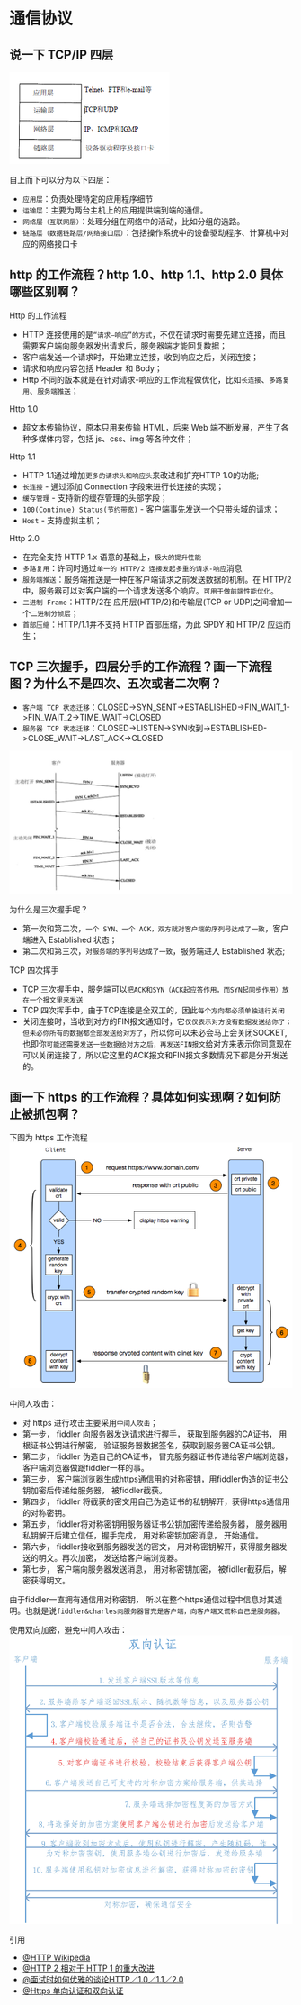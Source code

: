 # 通信协议
## 说一下 TCP/IP 四层

![TCP/IP 四层模型](./tcp-ip-4-layer.png)

自上而下可以分为以下四层：

* `应用层`：负责处理特定的应用程序细节
* `运输层`：主要为两台主机上的应用提供端到端的通信。
* `网络层（互联网层）`：处理分组在网络中的活动，比如分组的选路。
* `链路层（数据链路层/网络接口层）`：包括操作系统中的设备驱动程序、计算机中对应的网络接口卡

## http 的工作流程？http 1.0、http 1.1、http 2.0 具体哪些区别啊？

Http 的工作流程
* HTTP 连接使用的是`“请求—响应”的方式`，不仅在请求时需要先建立连接，而且需要客户端向服务器发出请求后，服务器端才能回复数据；
* 客户端发送一个请求时，开始建立连接，收到响应之后，关闭连接；
* 请求和响应内容包括 Header 和 Body；
* Http 不同的版本就是在针对请求-响应的工作流程做优化，比如`长连接`、`多路复用`、`服务端推送`；

Http 1.0 
* 超文本传输协议，原本只用来传输 HTML，后来 Web 端不断发展，产生了各种多媒体内容，包括 js、css、img 等各种文件；

Http 1.1
* HTTP 1.1通过增加`更多的请求头和响应头`来改进和扩充HTTP 1.0的功能;
* `长连接` - 通过添加 Connection 字段来进行长连接的实现；
* `缓存管理` - 支持新的缓存管理的头部字段；
* `100(Continue) Status(节约带宽)` - 客户端事先发送一个只带头域的请求；
* `Host` - 支持虚拟主机；

Http 2.0
* 在完全支持 HTTP 1.x 语意的基础上，`极大的提升性能`
* `多路复用`：许同时通过`单一的 HTTP/2 连接发起多重的请求-响应`消息
* `服务端推送`：服务端推送是一种在客户端请求之前发送数据的机制。在 HTTP/2 中，服务器可以对客户端的一个请求发送多个响应。`可用于做前端性能优化`。
* `二进制 Frame`：HTTP/2在 应用层(HTTP/2)和传输层(TCP or UDP)之间增加一个`二进制分帧层`；
* `首部压缩`：HTTP/1.1并不支持 HTTP 首部压缩，为此 SPDY 和 HTTP/2 应运而生；

## TCP 三次握手，四层分手的工作流程？画一下流程图？为什么不是四次、五次或者二次啊？
* `客户端 TCP 状态迁移`：CLOSED->SYN_SENT->ESTABLISHED->FIN_WAIT_1->FIN_WAIT_2->TIME_WAIT->CLOSED
* `服务器 TCP 状态迁移`：CLOSED->LISTEN->SYN收到->ESTABLISHED->CLOSE_WAIT->LAST_ACK->CLOSED

![TCP握手](./tcp-conn.jpeg)

为什么是三次握手呢？
* 第一次和第二次，`一个 SYN、一个 ACK，双方就对客户端的序列号达成了一致`，客户端进入 Established 状态；
* 第二次和第三次，`对服务端的序列号达成了一致`，服务端进入 Established 状态;

TCP 四次挥手
* TCP 三次握手中，服务端可以`把ACK和SYN（ACK起应答作用，而SYN起同步作用）放在一个报文里来发送`
* TCP 四次挥手中，由于TCP连接是全双工的，因此`每个方向都必须单独进行关闭`
* 关闭连接时，当收到对方的FIN报文通知时，它`仅仅表示对方没有数据发送给你了；但未必你所有的数据都全部发送给对方了`，所以你可以未必会马上会关闭SOCKET,也即你`可能还需要发送一些数据给对方之后，再发送FIN报文`给对方来表示你同意现在可以关闭连接了，所以它这里的ACK报文和FIN报文多数情况下都是分开发送的。

## 画一下 https 的工作流程？具体如何实现啊？如何防止被抓包啊？
下图为 https 工作流程
![HTTPS 工作流程](./https.png)

中间人攻击：

* 对 https 进行攻击主要采用`中间人攻击`；
* 第一步， fiddler 向服务器发送请求进行握手， 获取到服务器的CA证书， 用根证书公钥进行解密， 验证服务器数据签名，获取到服务器CA证书公钥。 
* 第二步， fiddler 伪造自己的CA证书， 冒充服务器证书传递给客户端浏览器，客户端浏览器做跟fiddler一样的事。 
* 第三步， 客户端浏览器生成https通信用的对称密钥，用fiddler伪造的证书公钥加密后传递给服务器， 被fiddler截获。 
* 第四步， fiddler 将截获的密文用自己伪造证书的私钥解开，获得https通信用的对称密钥。 
* 第五步， fiddler将对称密钥用服务器证书公钥加密传递给服务器， 服务器用私钥解开后建立信任，握手完成， 用对称密钥加密消息， 开始通信。 
* 第六步， fiddler接收到服务器发送的密文， 用对称密钥解开，获得服务器发送的明文。再次加密， 发送给客户端浏览器。 
* 第七步， 客户端向服务器发送消息， 用对称密钥加密， 被fidller截获后，解密获得明文。 

由于fiddler一直拥有通信用对称密钥， 所以在整个https通信过程中信息对其透明。也就是说`fiddler&charles向服务器冒充是客户端，向客户端又谎称自己是服务器`。

使用双向加密，避免中间人攻击：
![HTTPS 双向加密](./https-two-sides-encrypt.png)





引用
* [@HTTP Wikipedia](https://en.wikipedia.org/wiki/Hypertext_Transfer_Protocol)
* [@HTTP 2 相对于 HTTP 1 的重大改进](https://www.zhihu.com/question/34074946)
* [@面试时如何优雅的谈论HTTP／1.0／1.1／2.0](https://www.jianshu.com/p/52d86558ca57)
* [@Https 单向认证和双向认证](http://blog.csdn.net/duanbokan/article/details/50847612)
